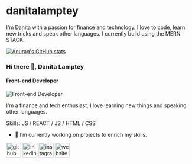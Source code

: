 # danitalamptey

I'm Danita with a passion for finance and technology. I love to code, learn new tricks and speak other languages. I currently build using the MERN STACK.

[![Anurag's GitHub stats](https://github-readme-stats.vercel.app/api?username=iamatinad&theme=transparent)](https://github.com/anuraghazra/github-readme-stats)

### Hi there 👋, Danita Lamptey
#### Front-end Developer
![Front-end Developer](https://pbs.twimg.com/profile_banners/1311515760477573121/1723990170/600x200)

I'm a finance and tech enthusiast. I love learning new things and speaking other languages. 

Skills:  JS / REACT / JS / HTML / CSS

- 🔭 I’m currently working on projects to enrich my skills.



[<img src='https://cdn.jsdelivr.net/npm/simple-icons@3.0.1/icons/github.svg' alt='github' height='40'>](https://github.com/iamatinad)  [<img src='https://cdn.jsdelivr.net/npm/simple-icons@3.0.1/icons/linkedin.svg' alt='linkedin' height='40'>](https://www.linkedin.com/in/danita-lamptey/)  [<img src='https://cdn.jsdelivr.net/npm/simple-icons@3.0.1/icons/instagram.svg' alt='instagram' height='40'>](https://www.instagram.com/_iamatinad/)  [<img src='https://cdn.jsdelivr.net/npm/simple-icons@3.0.1/icons/icloud.svg' alt='website' height='40'>](https://portfolio-danitalamptey.vercel.app/)  





